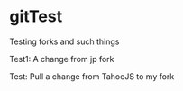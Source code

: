 # gitTest
Testing forks and such things

Test1: A change from jp fork

Test: Pull a change from TahoeJS to my fork
